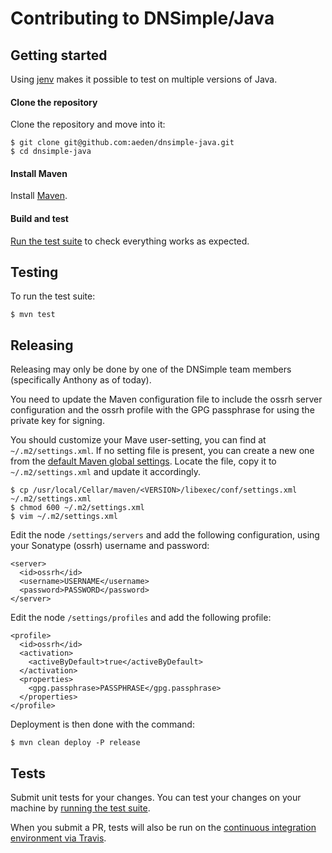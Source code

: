 # Contributing to DNSimple/Java


## Getting started

Using [jenv](http://www.jenv.be/) makes it possible to test on multiple versions of Java.

#### Clone the repository

Clone the repository and move into it:

```
$ git clone git@github.com:aeden/dnsimple-java.git
$ cd dnsimple-java
```

#### Install Maven

Install [Maven](https://maven.apache.org/install.html).

#### Build and test

[Run the test suite](#testing) to check everything works as expected.


## Testing

To run the test suite:

```
$ mvn test
```


## Releasing

Releasing may only be done by one of the DNSimple team members (specifically Anthony as of today).

You need to update the Maven configuration file to include the ossrh server configuration and the ossrh profile with the GPG passphrase for using the private key for signing.

You should customize your Mave user-setting, you can find at `~/.m2/settings.xml`. If no setting file is present, you can create a new one from the [default Maven global settings](https://maven.apache.org/settings.html). Locate the file, copy it to `~/.m2/settings.xml` and update it accordingly.

```
$ cp /usr/local/Cellar/maven/<VERSION>/libexec/conf/settings.xml ~/.m2/settings.xml
$ chmod 600 ~/.m2/settings.xml
$ vim ~/.m2/settings.xml 
```

Edit the node `/settings/servers` and add the following configuration, using your Sonatype (ossrh) username and password:

```
<server>
  <id>ossrh</id>
  <username>USERNAME</username>
  <password>PASSWORD</password>
</server>
```

Edit the node `/settings/profiles` and add the following profile:

```
<profile>
  <id>ossrh</id>
  <activation>
    <activeByDefault>true</activeByDefault>
  </activation>
  <properties>
    <gpg.passphrase>PASSPHRASE</gpg.passphrase>
  </properties>
</profile>
```

Deployment is then done with the command:

```
$ mvn clean deploy -P release
```


## Tests

Submit unit tests for your changes. You can test your changes on your machine by [running the test suite](#testing).

When you submit a PR, tests will also be run on the [continuous integration environment via Travis](https://travis-ci.org/dnsimple/dnsimple-java).
